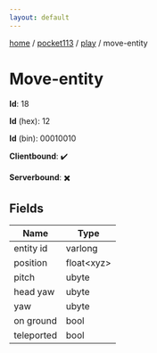 ```yaml
---
layout: default
---
```


[home](/)  /  [pocket113](/protocol/pocket113)  /  [play](/protocol/pocket113/play)  /  move-entity

# Move-entity

**Id**: 18

**Id** (hex): 12

**Id** (bin): 00010010

**Clientbound**: ✔️

**Serverbound**: ✖️

## Fields

Name | Type
---|---
entity id | varlong
position | float&lt;xyz&gt;
pitch | ubyte
head yaw | ubyte
yaw | ubyte
on ground | bool
teleported | bool

